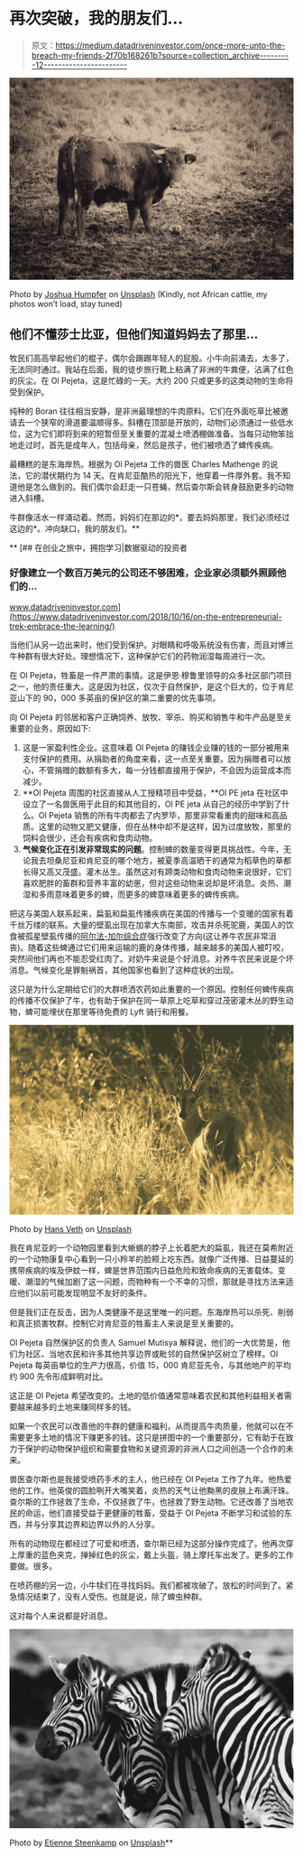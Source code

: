 # 再次突破，我的朋友们…

> 原文：<https://medium.datadriveninvestor.com/once-more-unto-the-breach-my-friends-2f70b168261b?source=collection_archive---------12----------------------->

![](img/a367a8b430adbbb45d8e3ece0f19448e.png)

Photo by [Joshua Humpfer](https://unsplash.com/@joshuasphotographyworld?utm_source=medium&utm_medium=referral) on [Unsplash](https://unsplash.com?utm_source=medium&utm_medium=referral) (Kindly, not African cattle, my photos won’t load, stay tuned)

## 他们不懂莎士比亚，但他们知道妈妈去了那里…

牧民们高高举起他们的棍子，偶尔会踢踢年轻人的屁股。小牛向前涌去，太多了，无法同时通过。我站在后面，我的徒步旅行靴上粘满了非洲的牛粪便，沾满了红色的灰尘。在 Ol Pejeta，这是忙碌的一天。大约 200 只或更多的这类动物的生命将受到保护。

纯种的 Boran 往往相当安静，是非洲最理想的牛肉原料。它们在外面吃草比被邀请去一个狭窄的滑道要温顺得多。斜槽在顶部是开放的，动物们必须通过一些低水位，这为它们即将到来的短暂但至关重要的混凝土喷洒棚做准备。当每只动物笨拙地走过时，首先是成年人，包括母亲，然后是孩子，他们被喷洒了蜱传疾病。

最糟糕的是东海岸热。根据为 Ol Pejeta 工作的兽医 Charles Mathenge 的说法，它的潜伏期约为 14 天。在肯尼亚酷热的阳光下，他穿着一件厚外套。我不知道他是怎么做到的。我们偶尔会赶走一只苍蝇，然后查尔斯会转身鼓励更多的动物进入斜槽。

牛群像活水一样涌动着。然而，妈妈们在那边的*，要去妈妈那里，我们必须经过这边的*。冲向缺口，我的朋友们。**

**[](https://www.datadriveninvestor.com/2018/10/16/on-the-entrepreneurial-trek-embrace-the-learning/) [## 在创业之旅中，拥抱学习|数据驱动的投资者

### 好像建立一个数百万美元的公司还不够困难，企业家必须额外照顾他们的…

www.datadriveninvestor.com](https://www.datadriveninvestor.com/2018/10/16/on-the-entrepreneurial-trek-embrace-the-learning/) 

当他们从另一边出来时，他们受到保护。对眼睛和呼吸系统没有伤害，而且对博兰牛种群有很大好处。理想情况下，这种保护它们的药物润湿每周进行一次。

在 Ol Pejeta，牲畜是一件严肃的事情。这是伊恩·穆鲁里领导的众多社区部门项目之一，他的责任重大。这是因为社区，仅次于自然保护，是这个巨大的，位于肯尼亚山下的 90，000 多英亩的保护区的第二重要的优先事项。

向 Ol Pejeta 的邻居和客户正确饲养、放牧、宰杀、购买和销售牛和牛产品是至关重要的业务，原因如下:

1.  这是一家盈利性企业。这意味着 Ol Pejeta 的赚钱企业赚的钱的一部分被用来支付保护的费用。从捐助者的角度来看，这一点至关重要。因为捐赠者可以放心，不管捐赠的数额有多大，每一分钱都直接用于保护，不会因为运营成本而减少。
2.  **Ol Pejeta 周围的社区直接从人工授精项目中受益，**Ol PE jeta 在社区中设立了一名兽医用于此目的和其他目的，Ol PE jeta 从自己的经历中学到了什么。Ol Pejeta 销售的所有牛肉都去了内罗毕，那里非常看重肉的甜味和高品质。这里的动物又肥又健康，但在丛林中却不是这样，因为过度放牧，那里的饲料会很少，还会有疾病和食肉动物。
3.  **气候变化正在引发非常现实的问题**。控制蜱的数量变得更具挑战性。今年，无论我去坦桑尼亚和肯尼亚的哪个地方，被夏季高温晒干的通常为稻草色的草都长得又高又茂盛。灌木丛生。虽然这对有蹄类动物和食肉动物来说很好，它们喜欢肥胖的畜群和营养丰富的幼崽，但对这些动物来说却是坏消息。炎热、潮湿和多雨意味着更多的蜱，而更多的蜱意味着更多的蜱传疾病。

把这与美国人联系起来，扁虱和扁虱传播疾病在美国的传播与一个变暖的国家有着千丝万缕的联系。大量的壁虱出现在加拿大东南部，攻击并杀死驼鹿，美国人的饮食被孤星壁虱传播的[阿尔法-加尔综合症](https://www.mayoclinic.org/diseases-conditions/alpha-gal-syndrome/symptoms-causes/syc-20428608)强行改变了方向(这让养牛农民非常沮丧)。随着这些蜱通过它们用来运输的鹿的身体传播，越来越多的美国人被叮咬，突然间他们再也不能忍受红肉了。对奶牛来说是个好消息。对养牛农民来说是个坏消息。气候变化是罪魁祸首，其他国家也看到了这种症状的出现。

这只是为什么定期给它们的大群喷洒农药如此重要的一个原因。控制任何蜱传疾病的传播不仅保护了牛，也有助于保护在同一草原上吃草和穿过茂密灌木丛的野生动物，蜱可能埋伏在那里等待免费的 Lyft 骑行和用餐。

![](img/33f84f51e31464f9b3373f80ae38d94d.png)

Photo by [Hans Veth](https://unsplash.com/@hans_veth?utm_source=medium&utm_medium=referral) on [Unsplash](https://unsplash.com?utm_source=medium&utm_medium=referral)

我在肯尼亚的一个动物园里看到大蜥蜴的脖子上长着肥大的扁虱，我还在莫希附近的一个动物康复中心看到一只小羚羊的脸颊上吃东西。就像广泛传播、日益蔓延的携带疾病的埃及伊蚊一样，蜱是世界范围内日益危险和致命疾病的无害载体。变暖、潮湿的气候加剧了这一问题，而物种有一个不幸的习惯，那就是寻找方法来适应他们以前可能发现明显不友好的条件。

但是我们正在反击，因为人类健康不是这里唯一的问题。东海岸热可以杀死、削弱和真正损害牧群。控制它对肯尼亚的牲畜主人来说是至关重要的。

Ol Pejeta 自然保护区的负责人 Samuel Mutisya 解释说，他们的一大优势是，他们为社区、当地农民和许多其他共享边界或毗邻的自然保护区树立了榜样。Ol Pejeta 每英亩单位的生产力很高，价值 15，000 肯尼亚先令，与其他地产的平均约 900 先令形成鲜明对比。

这正是 Ol Pejeta 希望改变的。土地的低价值通常意味着农民和其他利益相关者需要越来越多的土地来赚同样多的钱。

如果一个农民可以改善他的牛群的健康和福利，从而提高牛肉质量，他就可以在不需要更多土地的情况下赚更多的钱。这只是拼图中的一个重要部分，它有助于在致力于保护的动物保护组织和需要食物和关键资源的非洲人口之间创造一个合作的未来。

兽医查尔斯也是我接受喷药手术的主人，他已经在 Ol Pejeta 工作了九年。他热爱他的工作。他英俊的圆脸咧开大嘴笑着，炎热的天气让他黝黑的皮肤上布满汗珠。查尔斯的工作拯救了生命，不仅拯救了牛，也拯救了野生动物。它还改善了当地农民的命运，他们直接受益于更健康的牲畜，受益于 Ol Pejeta 不断学习和试验的东西，并与分享其边界和边界以外的人分享。

所有的动物现在都经过了可爱和喷洒，查尔斯已经为这部分操作完成了。他再次穿上厚重的蓝色夹克，掸掉红色的灰尘，戴上头盔，骑上摩托车出发了。更多的工作要做。很多。

在喷药棚的另一边，小牛犊们在寻找妈妈。我们都被攻破了。放松的时间到了。紧急情况结束了，没有人受伤。也就是说，除了蜱虫种群。

这对每个人来说都是好消息。

![](img/7a4d8112c431dc05ff1485da3e3e37a9.png)

Photo by [Etienne Steenkamp](https://unsplash.com/@etiennescamera?utm_source=medium&utm_medium=referral) on [Unsplash](https://unsplash.com?utm_source=medium&utm_medium=referral)**